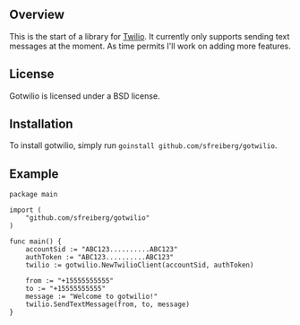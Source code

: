 ## Overview
This is the start of a library for [Twilio](http://www.twilio.com/). It currently only supports sending text messages at the moment. As time permits I'll work on adding more features.

## License
Gotwilio is licensed under a BSD license.

## Installation
To install gotwilio, simply run `goinstall github.com/sfreiberg/gotwilio`.

## Example

	package main

	import (
		"github.com/sfreiberg/gotwilio"
	)

	func main() {
		accountSid := "ABC123..........ABC123"
		authToken := "ABC123..........ABC123"
		twilio := gotwilio.NewTwilioClient(accountSid, authToken)

		from := "+15555555555"
		to := "+15555555555"
		message := "Welcome to gotwilio!"
		twilio.SendTextMessage(from, to, message)
	}